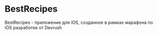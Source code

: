 # BestRecipes
BestRecipes - приложение для iOS, созданное в рамках марафона по iOS разработке от Devrush
